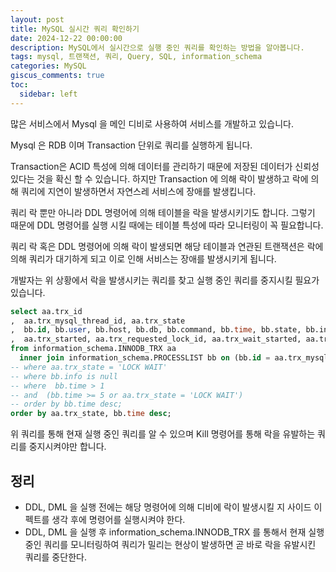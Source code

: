```yaml
---
layout: post
title: MySQL 실시간 쿼리 확인하기
date: 2024-12-22 00:00:00
description: MySQL에서 실시간으로 실행 중인 쿼리를 확인하는 방법을 알아봅니다.
tags: mysql, 트랜잭션, 쿼리, Query, SQL, information_schema
categories: MySQL
giscus_comments: true
toc:
  sidebar: left
---
```


많은 서비스에서 Mysql 을 메인 디비로 사용하여 서비스를 개발하고 있습니다.

Mysql 은 RDB 이며 Transaction 단위로 쿼리를 실행하게 됩니다.

Transaction은 ACID 특성에 의해 데이터를 관리하기 때문에 저장된 데이터가 신뢰성있다는 것을 확신 할 수 있습니다. 하지만 Transaction 에 의해 락이 발생하고 락에 의해 쿼리에 지연이 발생하면서 자연스레 서비스에 장애를 발생킵니다.

쿼리 락 뿐만 아니라 DDL 명령어에 의해 테이블을 락을 발생시키기도 합니다. 그렇기 때문에 DDL 명령어를 실행 시킬 때에는 테이블 특성에 따라 모니터링이 꼭 필요합니다.

쿼리 락 혹은 DDL 명령어에 의해 락이 발생되면 해당 테이블과 연관된 트랜잭션은 락에 의해 쿼리가 대기하게 되고 이로 인해 서비스는 장애를 발생시키게 됩니다.

개발자는 위 상황에서 락을 발생시키는 쿼리를 찾고 실행 중인 쿼리를 중지시킬 필요가 있습니다.

```sql
select aa.trx_id
,  aa.trx_mysql_thread_id, aa.trx_state
,  bb.id, bb.user, bb.host, bb.db, bb.command, bb.time, bb.state, bb.info
,  aa.trx_started, aa.trx_requested_lock_id, aa.trx_wait_started, aa.trx_weight
from information_schema.INNODB_TRX aa
  inner join information_schema.PROCESSLIST bb on (bb.id = aa.trx_mysql_thread_id)
-- where aa.trx_state = 'LOCK WAIT'
-- where bb.info is null
-- where  bb.time > 1
-- and  (bb.time >= 5 or aa.trx_state = 'LOCK WAIT')
-- order by bb.time desc;
order by aa.trx_state, bb.time desc;
```

위 쿼리를 통해 현재 실행 중인 쿼리를 알 수 있으며 Kill 명령어를 통해 락을 유발하는 쿼리를 중지시켜야만 합니다.

## 정리

- DDL, DML 을 실행 전에는 해당 명령어에 의해 디비에 락이 발생시킬 지 사이드 이펙트를 생각 후에 명령어를 실행시켜야 한다.
- DDL, DML 을 실행 후 information_schema.INNODB_TRX 를 통해서 현재 실행 중인 쿼리를 모니터링하여 쿼리가 밀리는 현상이 발생하면 곧 바로 락을 유발시킨 쿼리를 중단한다.
